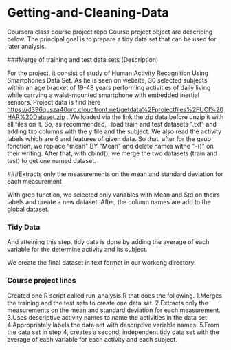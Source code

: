 # Getting-and-Cleaning-Data
Coursera class course project repo
Course project object are describing below. The principal goal is to prepare a tidy data set that can be used for later analysis. 

###Merge of training and test data sets (Description) 

For the project, it consist of study of Human Activity Recognition Using Smartphones Data Set. As he is seen on website, 30 selected subjects within an age bracket of 19-48 years performing activities of daily living while carrying a waist-mounted smartphone with embedded inertial sensors.
Project data is find here https://d396qusza40orc.cloudfront.net/getdata%2Fprojectfiles%2FUCI%20HAR%20Dataset.zip .
We loaded via the link the zip data before unzip it with all files on it. So, as recommended, i load train and test datasets ".txt" and adding txo columns with the y file and the subject. 
We also read the activity labels which are 6 and features of given data. 
So that, after for the gsub fonction, we replace "mean" BY "Mean" and delete names withe "-()" on their writing.
After that, with cbind(), we merge the two datasets (train and test) to get one named dataset. 

###Extracts only the measurements on the mean and standard deviation for each measurement

With grep function, we selected only variables with Mean and Std on theirs labels and create a new dataset.
After, the column names are add to the global dataset. 

### Tidy Data

And atteining this step, tidy data is done by adding the average of each variable for the determine activity and its subject. 

We create the final dataset in text format in our workong directory. 

### Course project lines 

Created one R script called run_analysis.R that does the following. 
1.Merges the training and the test sets to create one data set.
2.Extracts only the measurements on the mean and standard deviation for each measurement. 
3.Uses descriptive activity names to name the activities in the data set
4.Appropriately labels the data set with descriptive variable names. 
5.From the data set in step 4, creates a second, independent tidy data set with the average of each variable for each activity and each subject.

